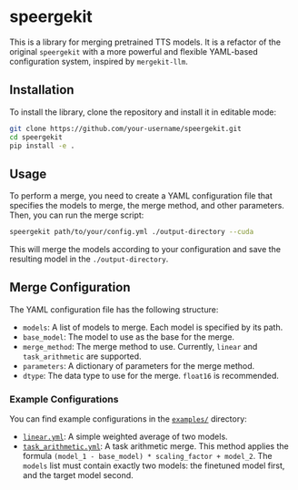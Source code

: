 # speergekit

This is a library for merging pretrained TTS models. It is a refactor of the original `speergekit` with a more powerful and flexible YAML-based configuration system, inspired by `mergekit-llm`.

## Installation

To install the library, clone the repository and install it in editable mode:

```bash
git clone https://github.com/your-username/speergekit.git
cd speergekit
pip install -e .
```

## Usage

To perform a merge, you need to create a YAML configuration file that specifies the models to merge, the merge method, and other parameters. Then, you can run the merge script:

```bash
speergekit path/to/your/config.yml ./output-directory --cuda
```

This will merge the models according to your configuration and save the resulting model in the `./output-directory`.

## Merge Configuration

The YAML configuration file has the following structure:

-   `models`: A list of models to merge. Each model is specified by its path.
-   `base_model`: The model to use as the base for the merge.
-   `merge_method`: The merge method to use. Currently, `linear` and `task_arithmetic` are supported.
-   `parameters`: A dictionary of parameters for the merge method.
-   `dtype`: The data type to use for the merge. `float16` is recommended.

### Example Configurations

You can find example configurations in the [`examples/`](./examples) directory:

-   [`linear.yml`](./examples/linear.yml): A simple weighted average of two models.
-   [`task_arithmetic.yml`](./examples/task_arithmetic.yml): A task arithmetic merge. This method applies the formula `(model_1 - base_model) * scaling_factor + model_2`. The `models` list must contain exactly two models: the finetuned model first, and the target model second.